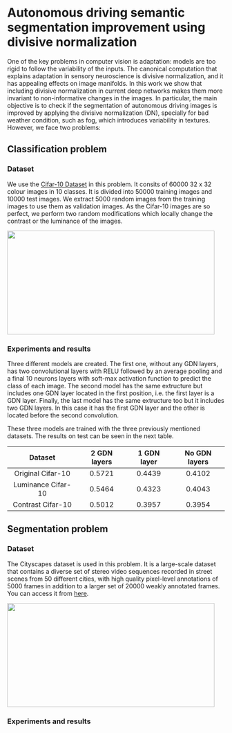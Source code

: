 # Autonomous driving semantic segmentation improvement using divisive normalization

One of the key problems in computer vision is adaptation: models are too rigid to follow the variability of the inputs. The canonical computation that explains adaptation in sensory neuroscience is divisive normalization, and it has appealing effects on image manifolds. In this work we show that including divisive normalization in current deep networks makes them more invariant to non-informative changes in the images. In particular, the main objective is to check if the segmentation of autonomous driving images is improved by applying the divisive normalization (DN), specially for bad weather condition, such as fog, which introduces variability in textures. However, we face two problems:

## Classification problem

### Dataset

We use the [Cifar-10 Dataset](https://www.cs.toronto.edu/~kriz/cifar.html) in this problem. It consits of 60000 32 x 32 colour images in 10 classes. It is divided into 50000 training images and 10000 test images. We extract 5000 random images from the training images to use them as validation images. As the Cifar-10 images are so perfect, we perform two random modifications which locally change the contrast or the luminance of the images.

<p>
    <img src="https://i.imgur.com/50UFABF.jpg" width="480" height="240" />
</p>

### Experiments and results

Three different models are created. The first one, without any GDN layers, has two convolutional layers with RELU followed by an average pooling and a final 10 neurons layers with soft-max activation function to predict the class of each image. The second model has the same extructure but includes one GDN layer located in the first position, i.e. the first layer is a GDN layer. Finally, the last model has the same extructure too but it includes two GDN layers. In this case it has the first GDN layer and the other is located before the second convolution.

These three models are trained with the three previously mentioned datasets. The results on test can be seen in the next table.

| Dataset            | 2 GDN layers | 1 GDN layer | No GDN layers |
|:------------------:|:------------:|:-----------:|:-------------:|
| Original Cifar-10  |    0.5721    |    0.4439   |    0.4102     |
| Luminance Cifar-10 |    0.5464    |    0.4323   |    0.4043     |
| Contrast Cifar-10  |    0.5012    |    0.3957   |    0.3954     |


## Segmentation problem

### Dataset

The Cityscapes dataset is used in this problem. It is a large-scale dataset that contains a diverse set of stereo video sequences recorded in street scenes from 50 different cities, with high quality pixel-level annotations of 5000 frames in addition to a larger set of 20000 weakly annotated frames. You can access it from [here](https://www.cityscapes-dataset.com/).

<p>
    <img src="https://i.imgur.com/50UFABF.jpg" width="480" height="240" />
</p>


### Experiments and results
